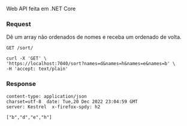 Web API feita em .NET Core


### Request

Dê um array não ordenados de nomes e receba um ordenado de volta.


`GET /sort/`

    curl -X 'GET' \
    'https://localhost:7040/sort?names=d&names=h&names=e&names=b' \
    -H 'accept: text/plain'
  
  
 ### Response
  
    content-type: application/json
    charset=utf-8  date: Tue,20 Dec 2022 23:04:59 GMT  
    server: Kestrel  x-firefox-spdy: h2 
  
    ["b","d","e","h"]

